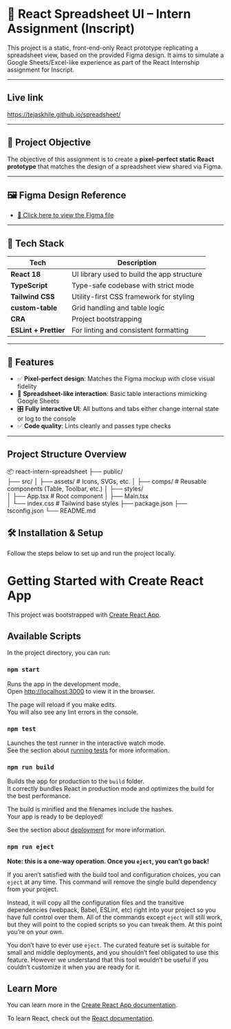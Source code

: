 # 🧠 React Spreadsheet UI – Intern Assignment (Inscript)

This project is a static, front-end-only React prototype replicating a spreadsheet view, based on the provided Figma design. It aims to simulate a Google Sheets/Excel-like experience as part of the React Internship assignment for Inscript.

---

## Live link
https://tejaskhile.github.io/spreadsheet/

---

## 📌 Project Objective

The objective of this assignment is to create a **pixel-perfect static React prototype** that matches the design of a spreadsheet view shared via Figma.

---

## 🖼️ Figma Design Reference

- [🔗 Click here to view the Figma file](https://www.figma.com/design/3nywpu5sz45RrCmwe68QZP/Intern-Design-Assigment?node-id=2-2535&t=DJGGMt8I4fiZjoIB-1)

---

## 🚀 Tech Stack

| Tech                  | Description                                |
| --------------------- | ------------------------------------------ |
| **React 18**          | UI library used to build the app structure |
| **TypeScript**        | Type-safe codebase with strict mode        |
| **Tailwind CSS**      | Utility-first CSS framework for styling    |
| **custom-table**      | Grid handling and table logic              |
| **CRA**               | Project bootstrapping                      |
| **ESLint + Prettier** | For linting and consistent formatting      |

---

## 🧩 Features

- ✅ **Pixel-perfect design**: Matches the Figma mockup with close visual fidelity
- 🧠 **Spreadsheet-like interaction**: Basic table interactions mimicking Google Sheets
- 🎛️ **Fully interactive UI**: All buttons and tabs either change internal state or log to the console
- ✅ **Code quality**: Lints cleanly and passes type checks

---

## Project Structure Overview

📦 react-intern-spreadsheet
├── public/  
├── src/
│ ├── assets/ # Icons, SVGs, etc.
│ ├── comps/ # Reusable components (Table, Toolbar, etc.)
│ ├── styles/  
│ ├── App.tsx # Root component
│ ├── Main.tsx  
│ └── index.css # Tailwind base styles
├── package.json
├── tsconfig.json
└── README.md

## 🛠️ Installation & Setup

Follow the steps below to set up and run the project locally.

# Getting Started with Create React App

This project was bootstrapped with [Create React App](https://github.com/facebook/create-react-app).

## Available Scripts

In the project directory, you can run:

### `npm start`

Runs the app in the development mode.\
Open [http://localhost:3000](http://localhost:3000) to view it in the browser.

The page will reload if you make edits.\
You will also see any lint errors in the console.

### `npm test`

Launches the test runner in the interactive watch mode.\
See the section about [running tests](https://facebook.github.io/create-react-app/docs/running-tests) for more information.

### `npm run build`

Builds the app for production to the `build` folder.\
It correctly bundles React in production mode and optimizes the build for the best performance.

The build is minified and the filenames include the hashes.\
Your app is ready to be deployed!

See the section about [deployment](https://facebook.github.io/create-react-app/docs/deployment) for more information.

### `npm run eject`

**Note: this is a one-way operation. Once you `eject`, you can’t go back!**

If you aren’t satisfied with the build tool and configuration choices, you can `eject` at any time. This command will remove the single build dependency from your project.

Instead, it will copy all the configuration files and the transitive dependencies (webpack, Babel, ESLint, etc) right into your project so you have full control over them. All of the commands except `eject` will still work, but they will point to the copied scripts so you can tweak them. At this point you’re on your own.

You don’t have to ever use `eject`. The curated feature set is suitable for small and middle deployments, and you shouldn’t feel obligated to use this feature. However we understand that this tool wouldn’t be useful if you couldn’t customize it when you are ready for it.

## Learn More

You can learn more in the [Create React App documentation](https://facebook.github.io/create-react-app/docs/getting-started).

To learn React, check out the [React documentation](https://reactjs.org/).

```

```
